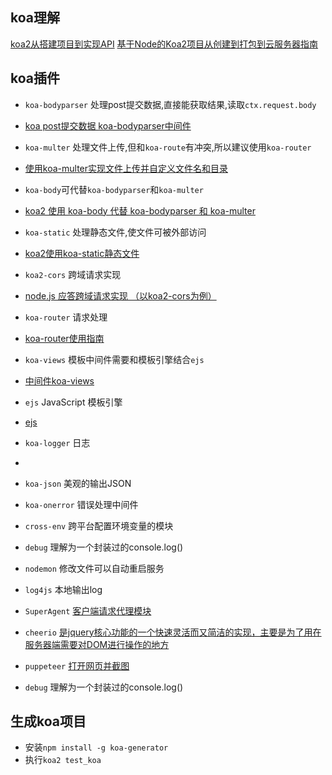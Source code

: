 <!--
 * @Author: yangjj
 * @Date: 2019-08-21 09:34:21
 * @LastEditors: yangjj
 * @LastEditTime: 2019-08-21 14:43:25
 * @Description: file content
 -->
## koa理解
[koa2从搭建项目到实现API](https://segmentfault.com/a/1190000017022073)
[基于Node的Koa2项目从创建到打包到云服务器指南](https://segmentfault.com/a/1190000011097690)

## koa插件
* `koa-bodyparser` 处理post提交数据,直接能获取结果,读取`ctx.request.body`
 - [koa post提交数据 koa-bodyparser中间件](https://www.jianshu.com/p/93032efe97d0)

* `koa-multer` 处理文件上传,但和`koa-route`有冲突,所以建议使用`koa-router`
 - [使用koa-multer实现文件上传并自定义文件名和目录](http://www.ptbird.cn/koa-multer-file-upload.html)

* `koa-body`可代替`koa-bodyparser`和`koa-multer`
 - [koa2 使用 koa-body 代替 koa-bodyparser 和 koa-multer](http://www.ptbird.cn/koa-body.html)

* `koa-static` 处理静态文件,使文件可被外部访问
 - [koa2使用koa-static静态文件](https://www.jianshu.com/p/188b0835b2e0)

* `koa2-cors` 跨域请求实现
 - [node.js 应答跨域请求实现 （以koa2-cors为例）](https://www.jianshu.com/p/5b3acded5182)

* `koa-router` 请求处理
 - [koa-router使用指南](https://blog.csdn.net/luchuanqi67/article/details/81475077)

* `koa-views` 模板中间件需要和模板引擎结合`ejs`
 - [中间件koa-views](https://www.jianshu.com/p/33e55974a32f)

* `ejs`   JavaScript 模板引擎
 - [ejs](https://ejs.bootcss.com/)

* `koa-logger` 日志
 - [](https://mobilesite.github.io/2017/04/29/develop-backend-service-with-koa2/)
* `koa-json` 美观的输出JSON 
* `koa-onerror` 错误处理中间件
* `cross-env` 跨平台配置环境变量的模块
* `debug` 理解为一个封装过的console.log()
* `nodemon` 修改文件可以自动重启服务
* `log4js` 本地输出log



* `SuperAgent` [客户端请求代理模块](https://www.jianshu.com/p/1432e0f29abd)
* `cheerio` [是jquery核心功能的一个快速灵活而又简洁的实现，主要是为了用在服务器端需要对DOM进行操作的地方](https://www.jianshu.com/p/629a81b4e013)
* `puppeteer` [打开网页并截图](https://www.jianshu.com/p/56babda610f9)
* `debug` 理解为一个封装过的console.log()

## 生成koa项目
* 安装`npm install -g koa-generator`
* 执行`koa2 test_koa`